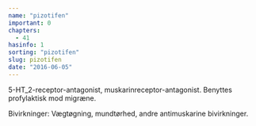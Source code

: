 ```yaml
---
name: "pizotifen"
important: 0
chapters:  
  - 41
hasinfo: 1
sorting: "pizotifen"
slug: pizotifen
date: "2016-06-05"
---
```


5-HT_2-receptor-antagonist, muskarinreceptor-antagonist. Benyttes profylaktisk mod migræne.

Bivirkninger: Vægtøgning, mundtørhed, andre antimuskarine bivirkninger.
